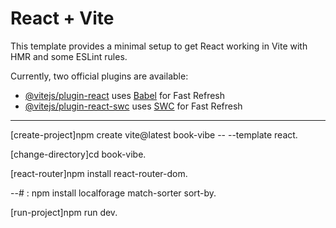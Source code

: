 # React + Vite

This template provides a minimal setup to get React working in Vite with HMR and some ESLint rules.

Currently, two official plugins are available:

- [@vitejs/plugin-react](https://github.com/vitejs/vite-plugin-react/blob/main/packages/plugin-react/README.md) uses [Babel](https://babeljs.io/) for Fast Refresh
- [@vitejs/plugin-react-swc](https://github.com/vitejs/vite-plugin-react-swc) uses [SWC](https://swc.rs/) for Fast Refresh

--------
[create-project]npm create vite@latest book-vibe -- --template react.

[change-directory]cd book-vibe.

[react-router]npm install react-router-dom.

--# : npm install localforage match-sorter sort-by.

[run-project]npm run dev.

